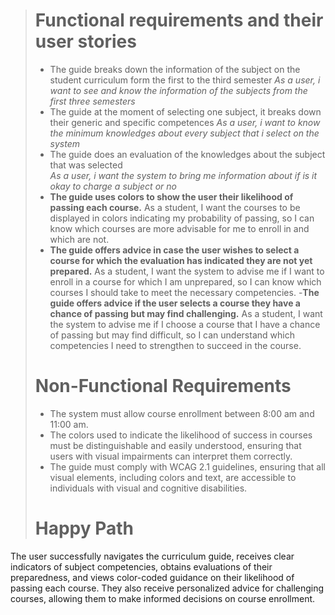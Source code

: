 > # **Functional requirements and their user stories** 
> - The guide breaks down the information of the subject on the student curriculum form the first to the third semester 
> *As a user, i want to see and know the information of the subjects from the first three semesters*
> - The guide at the moment of selecting one subject, it breaks down their generic and specific competences
>*As a user, i want to know the minimum knowledges about every subject that i select on the system*
> - The guide does an evaluation of the knowledges about the subject that was selected  
>*As a user, i want the system to bring me information about if is it okay to charge a subject or no*
> - **The guide uses colors to show the user their likelihood of passing each course.**
> As a student, I want the courses to be displayed in colors indicating my probability of passing, so I can know which courses are more advisable for me to enroll in and which are not.
> - **The guide offers advice in case the user wishes to select a course for which the evaluation has indicated they are not yet prepared.**
> As a student, I want the system to advise me if I want to enroll in a course for which I am unprepared, so I can know which courses I should take to meet the necessary competencies.
> -**The guide offers advice if the user selects a course they have a chance of passing but may find challenging.**
> As a student, I want the system to advise me if I choose a course that I have a chance of passing but may find difficult, so I can understand which competencies I need to strengthen to succeed in the course.
> # Non-Functional Requirements
> - The system must allow course enrollment between 8:00 am and 11:00 am.
> - The colors used to indicate the likelihood of success in courses must be distinguishable and easily understood, ensuring that users with visual impairments can interpret them correctly.
> - The guide must comply with WCAG 2.1 guidelines, ensuring that all visual elements, including colors and text, are accessible to individuals with visual and cognitive disabilities.
> # Happy Path
The user successfully navigates the curriculum guide, receives clear indicators of subject competencies, obtains evaluations of their preparedness, and views color-coded guidance on their likelihood of passing each course. They also receive personalized advice for challenging courses, allowing them to make informed decisions on course enrollment.


